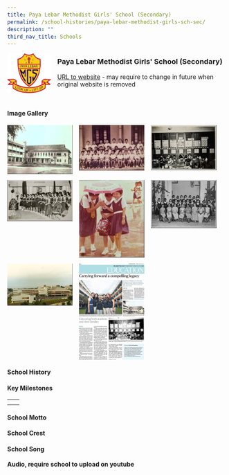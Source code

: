 ```yaml
---
title: Paya Lebar Methodist Girls' School (Secondary)
permalink: /school-histories/paya-lebar-methodist-girls-sch-sec/
description: ""
third_nav_title: Schools
---
```

<img src="/images/plmgssec1.jpg" style="width:20%;margin-right:15px;" align = "left">

### **Paya Lebar Methodist Girls' School (Secondary)**
[URL to website](https://www.plmgss.moe.edu.sg/) - may require to change in future when original website is removed

<br clear="left">

#### **Image Gallery**

<p><a href="https://staging.d1yxymztqoj7qn.amplifyapp.com/images/plmgssec2.jpg">  
<img src="/images/plmgssec2.jpg" style="width:30%;margin-right:15px;" align = "left">
</a></p>

<p><a href="https://staging.d1yxymztqoj7qn.amplifyapp.com/images/plmgssec3.jpg">  
<img src="/images/plmgssec3.jpg" style="width:30%;margin-right:15px;" align = "left">
</a></p>

<p><a href="https://staging.d1yxymztqoj7qn.amplifyapp.com/images/plmgssec4.jpg">  
<img src="/images/plmgssec4.jpg" style="width:30%;margin-right:15px;" align = "left">
</a></p>

<br clear="left">

<p><a href="https://staging.d1yxymztqoj7qn.amplifyapp.com/images/plmgssec5.jpg">  
<img src="/images/plmgssec5.jpg" style="width:30%;margin-right:15px;" align = "left">
</a></p>

<p><a href="https://staging.d1yxymztqoj7qn.amplifyapp.com/images/plmgssec6.jpg">  
<img src="/images/plmgssec6.jpg" style="width:30%;margin-right:15px;" align = "left">
</a></p>

<p><a href="https://staging.d1yxymztqoj7qn.amplifyapp.com/images/plmgssec7.jpg">  
<img src="/images/plmgssec7.jpg" style="width:30%;margin-right:15px;" align = "left">
</a></p>

<br clear="left">

<p><a href="https://staging.d1yxymztqoj7qn.amplifyapp.com/images/plmgssec8.jpg">  
<img src="/images/plmgssec8.jpg" style="width:30%;margin-right:15px;" align = "left">
</a></p>

<p><a href="https://staging.d1yxymztqoj7qn.amplifyapp.com/images/plmgssec9.jpg">  
<img src="/images/plmgssec9.jpg" style="width:30%;margin-right:15px;" align = "left">
</a></p>

<br clear="left">

#### **School History**


#### **Key Milestones**

|  |  |
|:---:|---|
|  |  |
|  |  |

#### **School Motto**


#### **School Crest**


#### **School Song**
**Audio, require school to upload on youtube**
